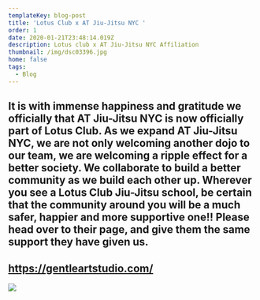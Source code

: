 ```yaml
---
templateKey: blog-post
title: 'Lotus Club x AT Jiu-Jitsu NYC '
order: 1
date: 2020-01-21T23:48:14.019Z
description: Lotus club x AT Jiu-Jitsu NYC Affiliation
thumbnail: /img/dsc03396.jpg
home: false
tags:
  - Blog
---
```

## It is with immense happiness and gratitude we officially that AT Jiu-Jitsu NYC is now officially part of Lotus Club. As we expand AT Jiu-Jitsu NYC, we are not only welcoming another dojo to our team, we are welcoming a ripple effect for a better society. We collaborate to build a better community as we build each other up. Wherever you see a Lotus Club Jiu-Jitsu school, be certain that the community around you will be a much safer, happier and more supportive one!! Please head over to their page, and give them the same support they have given us.

## <https://gentleartstudio.com/>

![](/img/dsc03400.jpg)
